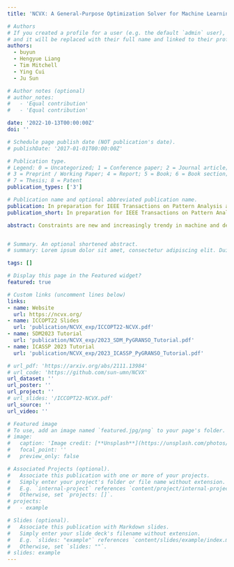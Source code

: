 ```yaml
---
title: 'NCVX: A General-Purpose Optimization Solver for Machine Learning, and Practical Techniques'

# Authors
# If you created a profile for a user (e.g. the default `admin` user), write the username (folder name) here
# and it will be replaced with their full name and linked to their profile.
authors:
  - buyun
  - Hengyue Liang
  - Tim Mitchell
  - Ying Cui
  - Ju Sun

# Author notes (optional)
# author_notes:
#   - 'Equal contribution'
#   - 'Equal contribution'

date: '2022-10-13T00:00:00Z'
doi: ''

# Schedule page publish date (NOT publication's date).
# publishDate: '2017-01-01T00:00:00Z'

# Publication type.
# Legend: 0 = Uncategorized; 1 = Conference paper; 2 = Journal article;
# 3 = Preprint / Working Paper; 4 = Report; 5 = Book; 6 = Book section;
# 7 = Thesis; 8 = Patent
publication_types: ['3']

# Publication name and optional abbreviated publication name.
publication: In preparation for IEEE Transactions on Pattern Analysis and Machine Intelligence (TPAMI)
publication_short: In preparation for IEEE Transactions on Pattern Analysis and Machine Intelligence (TPAMI)

abstract: Constraints are new and increasingly trendy in machine and deep learning, stimulated by, e.g., neuro-symbolic AI that tries to incorporate knowledge and reasoning, scientific applications that need to respect physical laws and constraints, and trustworthy AI that performs robust optimization over complicated perturbation sets. However, optimization expertise is necessary to reliably solve such problems. In practice, people usually try to avoid complicated constraints, and if constraints cannot be avoided, people may use naive methods to handle constraints. To lower the technical barrier for constrained machine and deep learning, we introduced our software package called NCVX, whose initial release contains the solver PyGRANSO, a PyTorch-enabled port of GRANSO incorporating auto-differentiation, GPU acceleration, tensor input, and support for new QP solvers. This software package is the first of its kind to solve deep learning problems with highly nontrivial, usually nonsmooth, constraints. We show on a wide variety of constrained machine and deep learning problems that our NCVX PyGRANSO is powerful enough to deal with any complicated constraints, which even involves neural networks. We also provided practical techniques such as reparameterization, constraints folding and problem rescaling to speed up convergence of NCVX PyGRANSO.


# Summary. An optional shortened abstract.
# summary: Lorem ipsum dolor sit amet, consectetur adipiscing elit. Duis posuere tellus ac convallis placerat. Proin tincidunt magna sed ex sollicitudin condimentum.

tags: []

# Display this page in the Featured widget?
featured: true

# Custom links (uncomment lines below)
links:
- name: Website
  url: https://ncvx.org/
- name: ICCOPT22 Slides
  url: 'publication/NCVX_exp/ICCOPT22-NCVX.pdf'
- name: SDM2023 Tutorial
  url: 'publication/NCVX_exp/2023_SDM_PyGRANSO_Tutorial.pdf'
- name: ICASSP 2023 Tutorial
  url: 'publication/NCVX_exp/2023_ICASSP_PyGRANSO_Tutorial.pdf'

# url_pdf: 'https://arxiv.org/abs/2111.13984'
# url_code: 'https://github.com/sun-umn/NCVX'
url_dataset: ''
url_poster: ''
url_project: ''
# url_slides: '/ICCOPT22-NCVX.pdf'
url_source: ''
url_video: ''

# Featured image
# To use, add an image named `featured.jpg/png` to your page's folder.
# image:
#   caption: 'Image credit: [**Unsplash**](https://unsplash.com/photos/pLCdAaMFLTE)'
#   focal_point: ''
#   preview_only: false

# Associated Projects (optional).
#   Associate this publication with one or more of your projects.
#   Simply enter your project's folder or file name without extension.
#   E.g. `internal-project` references `content/project/internal-project/index.md`.
#   Otherwise, set `projects: []`.
# projects:
#   - example

# Slides (optional).
#   Associate this publication with Markdown slides.
#   Simply enter your slide deck's filename without extension.
#   E.g. `slides: "example"` references `content/slides/example/index.md`.
#   Otherwise, set `slides: ""`.
# slides: example
---
```


<!-- {{% callout note %}}
Click the _Cite_ button above to demo the feature to enable visitors to import publication metadata into their reference management software.
{{% /callout %}}

{{% callout note %}}
Create your slides in Markdown - click the _Slides_ button to check out the example.
{{% /callout %}}

Supplementary notes can be added here, including [code, math, and images](https://wowchemy.com/docs/writing-markdown-latex/). -->
